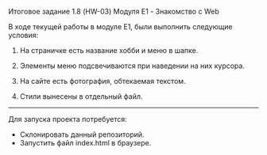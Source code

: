 Итоговое задание 1.8 (HW-03) Модуля E1 - Знакомство с Web


В ходе текущей работы в модуле E1, были выполнить следующие условия:

1. На страничке есть название хобби и меню в шапке.

2. Элементы меню подсвечиваются при наведении на них курсора.

3. На сайте есть фотография, обтекаемая текстом.

4. Стили вынесены в отдельный файл.
_____________________________________________________________________________________________________________________________________________________________________________________________________

Для запуска проекта потребуется:

* Склонировать данный репозиторий.
* Запустить файл index.html в браузере.
